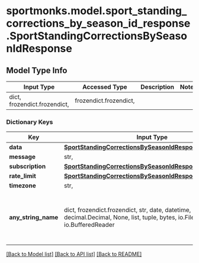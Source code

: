 # sportmonks.model.sport_standing_corrections_by_season_id_response.SportStandingCorrectionsBySeasonIdResponse

## Model Type Info
Input Type | Accessed Type | Description | Notes
------------ | ------------- | ------------- | -------------
dict, frozendict.frozendict,  | frozendict.frozendict,  |  | 

### Dictionary Keys
Key | Input Type | Accessed Type | Description | Notes
------------ | ------------- | ------------- | ------------- | -------------
**data** | [**SportStandingCorrectionsBySeasonIdResponseData**](SportStandingCorrectionsBySeasonIdResponseData.md) | [**SportStandingCorrectionsBySeasonIdResponseData**](SportStandingCorrectionsBySeasonIdResponseData.md) |  | [optional] 
**message** | str,  | str,  |  | [optional] 
**subscription** | [**SportStandingCorrectionsBySeasonIdResponseSubscription**](SportStandingCorrectionsBySeasonIdResponseSubscription.md) | [**SportStandingCorrectionsBySeasonIdResponseSubscription**](SportStandingCorrectionsBySeasonIdResponseSubscription.md) |  | [optional] 
**rate_limit** | [**SportStandingCorrectionsBySeasonIdResponseRateLimit**](SportStandingCorrectionsBySeasonIdResponseRateLimit.md) | [**SportStandingCorrectionsBySeasonIdResponseRateLimit**](SportStandingCorrectionsBySeasonIdResponseRateLimit.md) |  | [optional] 
**timezone** | str,  | str,  |  | [optional] 
**any_string_name** | dict, frozendict.frozendict, str, date, datetime, int, float, bool, decimal.Decimal, None, list, tuple, bytes, io.FileIO, io.BufferedReader | frozendict.frozendict, str, BoolClass, decimal.Decimal, NoneClass, tuple, bytes, FileIO | any string name can be used but the value must be the correct type | [optional]

[[Back to Model list]](../../README.md#documentation-for-models) [[Back to API list]](../../README.md#documentation-for-api-endpoints) [[Back to README]](../../README.md)

